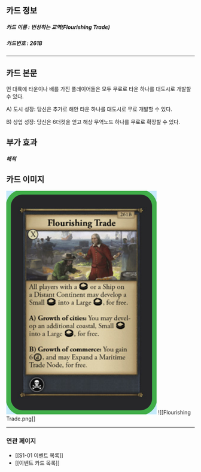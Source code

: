 ## 카드 정보
##### 카드 이름 : 번성하는 교역(Flourishing Trade)
##### 카드번호 : 261B
---
## 카드 본문
먼 대륙에 타운이나 배를 가진 플레이어들은 모두 무료로 타운 하나를 대도시로 개발할 수 있다.

A) 도시 성장: 당신은 추가로 해안 타운 하나를 대도시로 무료 개발할 수 있다.

B) 상업 성장: 당신은 6더컷을 얻고 해상 무역노드 하나를 무료로 확장할 수 있다.

## 부가 효과
##### 해적

## 카드 이미지
<img src="\Assets\Flourishing Trade.png"/>
![[Flourishing Trade.png]]

--- 

### 연관 페이지
- [[S1-01 이벤트 목록]]
- [[이벤트 카드 목록]]